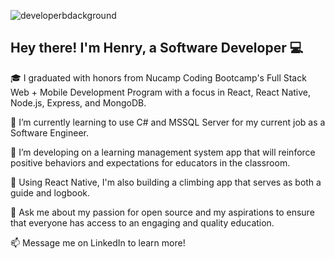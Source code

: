 ![developerbdackground](https://user-images.githubusercontent.com/96813969/196090532-4b38aa1f-973b-4022-a810-3e29667c86c0.png)
## Hey there! I'm Henry, a Software Developer :computer:

🎓 I graduated with honors from Nucamp Coding Bootcamp's Full Stack Web + Mobile Development Program with a focus in React, React Native, Node.js, Express, and MongoDB.

🌱 I’m currently learning to use C# and MSSQL Server for my current job as a Software Engineer.

🔭 I’m developing on a learning management system app that will reinforce positive behaviors and expectations for educators in the classroom.

📱 Using React Native, I'm also building a climbing app that serves as both a guide and logbook.

💬 Ask me about my passion for open source and my aspirations to ensure that everyone has access to an engaging and quality education.

📫 Message me on LinkedIn to learn more!


<!--
**henry-hartzler/henry-hartzler** is a ✨ _special_ ✨ repository because its `README.md` (this file) appears on your GitHub profile.

Here are some ideas to get you started:

- 🔭 I’m currently working on ...
- 🌱 I’m currently learning ...
- 👯 I’m looking to collaborate on ...
- 🤔 I’m looking for help with ...
- 💬 Ask me about ...
- 📫 How to reach me: ...
- 😄 Pronouns: ...
- ⚡ Fun fact: ...
-->
